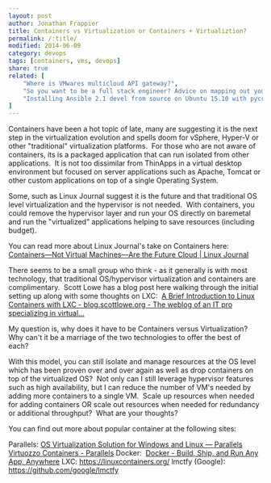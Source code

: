 ```yaml
---
layout: post
author: Jonathan Frappier
title: Containers vs Virtualization or Containers + Virtualiztion?
permalink: /:title/
modified: 2014-06-09
category: devops
tags: [containers, vms, devops]
share: true
related: [
    "Where is VMwares multicloud API gateway?",
	"So you want to be a full stack engineer? Advice on mapping out your career.", 
    "Installing Ansible 2.1 devel from source on Ubuntu 15.10 with pycrypto errors"
]
---
```

Containers have been a hot topic of late, many are suggesting it is the next step in the virtualization evolution and spells doom for vSphere, Hyper-V or other "traditional" virtualization platforms.  For those who are not aware of containers, its is a packaged application that can run isolated from other applications.  It is not too dissimilar from ThinApps in a virtual desktop environment but focused on server applications such as Apache, Tomcat or other custom applications on top of a single Operating System.

Some, such as Linux Journal suggest it is the future and that traditional OS level virtualization and the hypervisor is not needed.  With containers, you could remove the hypervisor layer and run your OS directly on baremetal and run the "virtualized" applications helping to save resources (including budget).

You can read more about Linux Journal's take on Containers here:  <a title="http://www.linuxjournal.com/content/containers%E2%80%94not-virtual-machines%E2%80%94are-future-cloud" href="http://www.linuxjournal.com/content/containers%E2%80%94not-virtual-machines%E2%80%94are-future-cloud">Containers—Not Virtual Machines—Are the Future Cloud | Linux Journal</a>

There seems to be a small group who think - as it generally is with most technology, that traditional OS/hypervisor virtualization and containers are complimentary.  Scott Lowe has a blog post here walking through the initial setting up along with some thoughts on LXC:  <a title="http://blog.scottlowe.org/2013/11/25/a-brief-introduction-to-linux-containers-with-lxc/" href="http://blog.scottlowe.org/2013/11/25/a-brief-introduction-to-linux-containers-with-lxc/">A Brief Introduction to Linux Containers with LXC - blog.scottlowe.org - The weblog of an IT pro specializing in virtual…</a>

My question is, why does it have to be Containers versus Virtualization?  Why can't it be a marriage of the two technologies to offer the best of each?

With this model, you can still isolate and manage resources at the OS level which has been proven over and over again as well as drop containers on top of the virtualized OS?  Not only can I still leverage hypervisor features such as high availability, but I can reduce the number of VM's needed by adding more containers to a single VM.  Scale up resources when needed for adding containers OR scale out resources when needed for redundancy or additional throughput?  What are your thoughts?

You can find out more about popular container at the following sites:

Parallels: <a title="http://www.parallels.com/products/pvc/" href="http://www.parallels.com/products/pvc/">OS Virtualization Solution for Windows and Linux — Parallels Virtuozzo Containers - Parallels</a>
Docker:  <a title="http://www.docker.com/" href="http://www.docker.com/">Docker - Build, Ship, and Run Any App, Anywhere</a>
LXC: <a title="https://linuxcontainers.org/" href="https://linuxcontainers.org/">https://linuxcontainers.org/</a>
lmctfy (Google):  <a title="https://github.com/google/lmctfy" href="https://github.com/google/lmctfy">https://github.com/google/lmctfy</a>